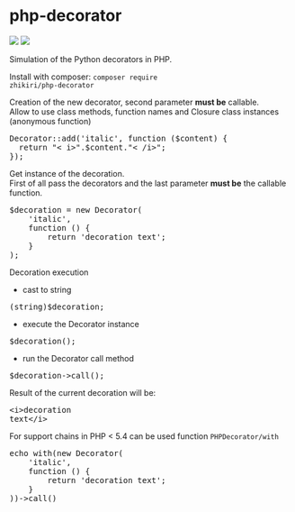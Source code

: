 # php-decorator
<img src="https://scrutinizer-ci.com/g/zhikiri/php-decorator/badges/build.png?b=master">
<img src="https://scrutinizer-ci.com/g/zhikiri/php-decorator/badges/quality-score.png?b=master">

Simulation of the Python decorators in PHP.<br>

Install with composer: <code>composer require zhikiri/php-decorator</code>

Creation of the new decorator, second parameter <b>must be</b> callable.<br>
Allow to use class methods, function names and Closure class instances (anonymous function)<br>
<pre>
Decorator::add('italic', function ($content) {
  return "< i>".$content."< /i>";
});
</pre>

Get instance of the decoration.<br>
First of all pass the decorators and the last parameter <b>must be</b> the callable function.
<pre>
$decoration = new Decorator(
    'italic',
    function () {
        return 'decoration text';
    }
);
</pre>

Decoration execution<br>
- cast to string
<pre>(string)$decoration;</pre>
- execute the Decorator instance
<pre>$decoration();</pre>
- run the Decorator call method
<pre>$decoration->call();</pre>

Result of the current decoration will be: <pre>\<i\>decoration text\</i\></pre>

For support chains in PHP < 5.4 can be used function <code>PHPDecorator/with</code><br>
<pre>
echo with(new Decorator(
    'italic',
    function () {
        return 'decoration text';
    }
))->call()
</pre>
